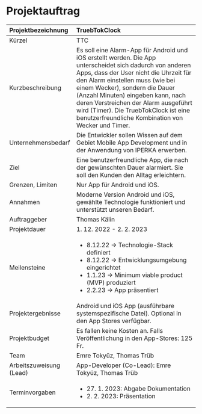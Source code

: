 # Projektauftrag

| Projektbezeichnung | TruebTokClock  |
|:---|:---|
|Kürzel|TTC|
| Kurzbeschreibung | Es soll eine Alarm-App für Android und iOS erstellt werden. Die App unterscheidet sich dadurch von anderen Apps, dass der User nicht die Uhrzeit für den Alarm einstellen muss (wie bei einem Wecker), sondern die Dauer (Anzahl Minuten) eingeben kann, nach deren Verstreichen der Alarm ausgeführt wird (Timer). Die TruebTokClock ist eine benutzerfreundliche Kombination von Wecker und Timer. |
|  Unternehmensbedarf | Die Entwickler sollen Wissen auf dem Gebiet Mobile App Development und in der Anwendung von IPERKA erwerben. |
|  Ziel | Eine benutzerfreundliche App, die nach der gewünschten Dauer alarmiert. Sie soll den Kunden den Alltag erleichtern. |
| Grenzen, Limiten | Nur App für Android und iOS. |
|  Annahmen |  Moderne Version Android und iOS, gewählte Technologie funktioniert und unterstützt unseren Bedarf.  |
| Auftraggeber |  Thomas Kälin |
| Projektdauer | 1. 12. 2022 - 2. 2. 2023 |
|  Meilensteine | <ul><li> 8.12.22  -> Technologie-Stack definiert</li><li> 8.12.22 -> Entwicklungsumgebung eingerichtet </li><li>1.1.23 -> Minimum viable product (MVP) produziert</li><li>2.2.23 -> App präsentiert</li></ul> |
|  Projektergebnisse | Android und iOS App (ausführbare systemspezifische Datei). Optional in den App Stores verfügbar. |
| Projektbudget  | Es fallen keine Kosten an. Falls Veröffentlichung in den App-Stores: 125 Fr. |
|  Team |  Emre Tokyüz, Thomas Trüb |
|  Arbeitszuweisung (Lead) | App-Developer (Co-Lead): Emre Tokyüz, Thomas Trüb |
|  Terminvorgaben | <ul> <li> 27. 1. 2023: Abgabe Dokumentation </li><li> 2. 2. 2023: Präsentation </li>  </ul> |



# 
